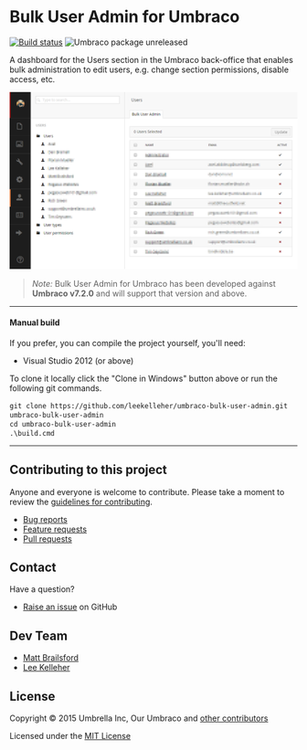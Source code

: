 # Bulk User Admin for Umbraco

[![Build status](https://img.shields.io/appveyor/ci/leekelleher/umbraco-bulk-user-admin.svg)](https://ci.appveyor.com/project/leekelleher/umbraco-bulk-user-admin)
![Umbraco package unreleased](https://img.shields.io/badge/pkg-unreleased-red.svg)

A dashboard for the Users section in the Umbraco back-office that enables bulk administration to edit users, e.g. change section permissions, disable access, etc.

![Bulk User Admin dashboard in the Umbraco back-office](docs/assets/img/screenshot-01.png)

> *Note:* Bulk User Admin for Umbraco has been developed against **Umbraco v7.2.0** and will support that version and above.

---

#### Manual build

If you prefer, you can compile the project yourself, you'll need:

* Visual Studio 2012 (or above)

To clone it locally click the "Clone in Windows" button above or run the following git commands.

	git clone https://github.com/leekelleher/umbraco-bulk-user-admin.git umbraco-bulk-user-admin
	cd umbraco-bulk-user-admin
	.\build.cmd

---

## Contributing to this project

Anyone and everyone is welcome to contribute. Please take a moment to review the [guidelines for contributing](CONTRIBUTING.md).

* [Bug reports](CONTRIBUTING.md#bugs)
* [Feature requests](CONTRIBUTING.md#features)
* [Pull requests](CONTRIBUTING.md#pull-requests)


## Contact

Have a question?

* [Raise an issue](https://github.com/leekelleher/umbraco-bulk-user-admin/issues) on GitHub


## Dev Team

* [Matt Brailsford](https://github.com/mattbrailsford)
* [Lee Kelleher](https://github.com/leekelleher)


## License

Copyright &copy; 2015 Umbrella Inc, Our Umbraco and [other contributors](https://github.com/leekelleher/umbraco-bulk-user-admin/graphs/contributors)

Licensed under the [MIT License](LICENSE.md)

